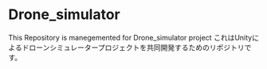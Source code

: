 # Drone_simulator
This Repository is manegemented for Drone_simulator project
これはUnityによるドローンシミュレータープロジェクトを共同開発するためのリポジトリです。
